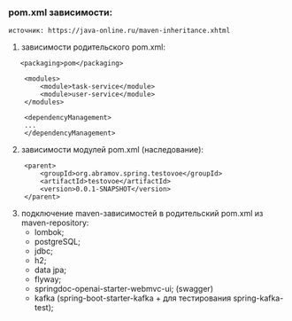 ### pom.xml зависимости:

```
источник: https://java-online.ru/maven-inheritance.xhtml
```
1. зависимости родительского pom.xml:

```
   <packaging>pom</packaging> 

    <modules>
        <module>task-service</module> 
        <module>user-service</module>
    </modules>
    
    <dependencyManagement>
    ...
    </dependencyManagement>
```

2. зависимости модулей pom.xml (наследование):

```
    <parent>
        <groupId>org.abramov.spring.testovoe</groupId>
        <artifactId>testovoe</artifactId>
        <version>0.0.1-SNAPSHOT</version>
    </parent>
```
3. подключение maven-зависимостей в родительский pom.xml из maven-repository:
    * lombok;
    * postgreSQL;
    * jdbc;
    * h2;
    * data jpa;
    * flyway;
    * springdoc-openai-starter-webmvc-ui; (swagger)
    * kafka (spring-boot-starter-kafka + для тестирования spring-kafka-test);
